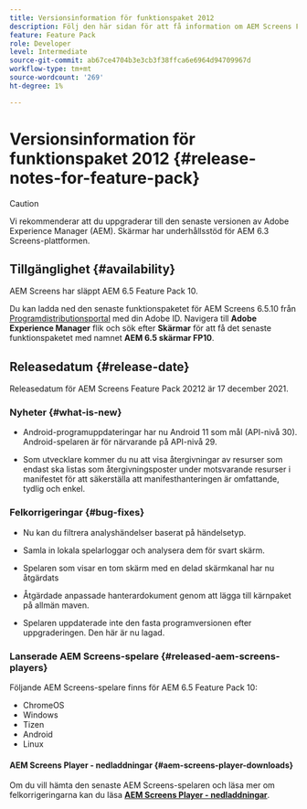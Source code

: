 ```yaml
---
title: Versionsinformation för funktionspaket 2012
description: Följ den här sidan för att få information om AEM Screens Feature Pack 2012 släppt den 6 december 2021.
feature: Feature Pack
role: Developer
level: Intermediate
source-git-commit: ab67ce4704b3e3cb3f38ffca6e6964d94709967d
workflow-type: tm+mt
source-wordcount: '269'
ht-degree: 1%

---
```



# Versionsinformation för funktionspaket 2012 {#release-notes-for-feature-pack}

>[!CAUTION]
>Vi rekommenderar att du uppgraderar till den senaste versionen av Adobe Experience Manager (AEM). Skärmar har underhållsstöd för AEM 6.3 Screens-plattformen.

## Tillgänglighet {#availability}

AEM Screens har släppt AEM 6.5 Feature Pack 10.

Du kan ladda ned den senaste funktionspaketet för AEM Screens 6.5.10 från [Programdistributionsportal](https://experience.adobe.com/#/downloads/content/software-distribution/en/aem.html) med din Adobe ID. Navigera till **Adobe Experience Manager** flik och sök efter **Skärmar** för att få det senaste funktionspaketet med namnet **AEM 6.5 skärmar FP10**.

## Releasedatum {#release-date}

Releasedatum för AEM Screens Feature Pack 20212 är 17 december 2021.

### Nyheter {#what-is-new}

* Android-programuppdateringar har nu Android 11 som mål (API-nivå 30). Android-spelaren är för närvarande på API-nivå 29.

* Som utvecklare kommer du nu att visa återgivningar av resurser som endast ska listas som återgivningsposter under motsvarande resurser i manifestet för att säkerställa att manifesthanteringen är omfattande, tydlig och enkel.

### Felkorrigeringar {#bug-fixes}

* Nu kan du filtrera analyshändelser baserat på händelsetyp.

* Samla in lokala spelarloggar och analysera dem för svart skärm.

* Spelaren som visar en tom skärm med en delad skärmkanal har nu åtgärdats

* Åtgärdade anpassade hanterardokument genom att lägga till kärnpaket på allmän maven.

* Spelaren uppdaterade inte den fasta programversionen efter uppgraderingen. Den här är nu lagad.


### Lanserade AEM Screens-spelare {#released-aem-screens-players}

Följande AEM Screens-spelare finns för AEM 6.5 Feature Pack 10:

* ChromeOS
* Windows
* Tizen
* Android
* Linux

#### AEM Screens Player - nedladdningar  {#aem-screens-player-downloads}

Om du vill hämta den senaste AEM Screens-spelaren och läsa mer om felkorrigeringarna kan du läsa **[AEM Screens Player - nedladdningar](https://download.macromedia.com/screens/index.html)**.
